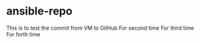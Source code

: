 # ansible-repo

This is to test the commit from VM to GitHub
For second time 
For third time
For forth time


